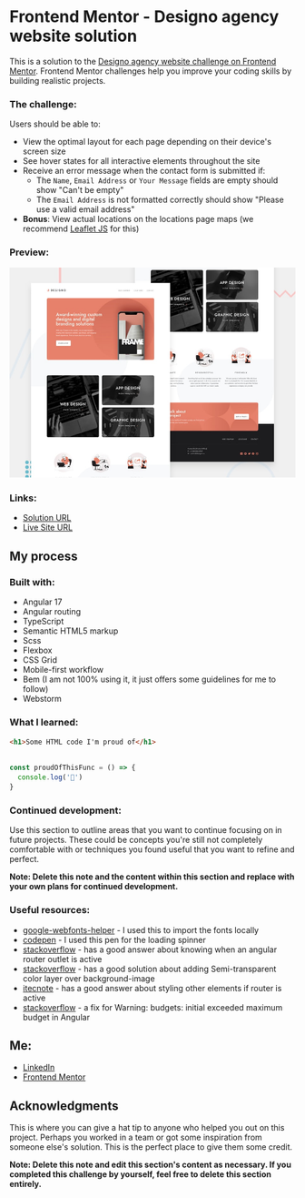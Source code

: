 # Frontend Mentor - Designo agency website solution

This is a solution to the [Designo agency website challenge on Frontend Mentor](https://www.frontendmentor.io/challenges/designo-multipage-website-G48K6rfUT). Frontend Mentor challenges help you improve your coding skills by building realistic projects. 


### The challenge:

Users should be able to:

- View the optimal layout for each page depending on their device's screen size
- See hover states for all interactive elements throughout the site
- Receive an error message when the contact form is submitted if:
  - The `Name`, `Email Address` or `Your Message` fields are empty should show "Can't be empty"
  - The `Email Address` is not formatted correctly should show "Please use a valid email address"
- **Bonus**: View actual locations on the locations page maps (we recommend [Leaflet JS](https://leafletjs.com/) for this)

### Preview:

![Design preview for the Designo agency website coding challenge](src/assets/images/preview.jpg)

### Links:

-  [Solution URL](https://www.frontendmentor.io/solutions/planetsfactsite-using-angular-17-gOP497seth)
-  [Live Site URL](https://designo-flame.vercel.app)

## My process

### Built with:

- Angular 17
- Angular routing
- TypeScript
- Semantic HTML5 markup
- Scss
- Flexbox
- CSS Grid
- Mobile-first workflow
- Bem (I am not 100% using it, it just offers some guidelines for me to follow)
- Webstorm


### What I learned:



```html
<h1>Some HTML code I'm proud of</h1>
```
```css

```
```js
const proudOfThisFunc = () => {
  console.log('🎉')
}
```



### Continued development:

Use this section to outline areas that you want to continue focusing on in future projects. These could be concepts you're still not completely comfortable with or techniques you found useful that you want to refine and perfect.

**Note: Delete this note and the content within this section and replace with your own plans for continued development.**

### Useful resources:

- [google-webfonts-helper](https://gwfh.mranftl.com/fonts) - I used this  to import the fonts locally
- [codepen](https://codepen.io/imathis/pen/ZYEWrw) - I used this pen for the loading spinner
- [stackoverflow](https://stackoverflow.com/questions/47716255/check-if-router-outlet-is-in-use) - has a good answer about knowing when an angular router outlet is active
- [stackoverflow](https://stackoverflow.com/questions/9182978/semi-transparent-color-layer-over-background-image) - has a good solution about adding Semi-transparent color layer over background-image
- [itecnote](https://itecnote.com/tecnote/r-angular-apply-style-to-element-depending-on-sibling-routerlinkactive/) - has a good answer about styling other elements if router is active
- [stackoverflow](https://stackoverflow.com/questions/65363248/warning-budgets-initial-exceeded-maximum-budget) - a fix for Warning: budgets: initial exceeded maximum budget in Angular
## Me:

- [LinkedIn](https://www.linkedin.com/in/amrabelgawad/)
- [Frontend Mentor](https://www.frontendmentor.io/profile/AmrAbdelgwaad)


## Acknowledgments

This is where you can give a hat tip to anyone who helped you out on this project. Perhaps you worked in a team or got some inspiration from someone else's solution. This is the perfect place to give them some credit.

**Note: Delete this note and edit this section's content as necessary. If you completed this challenge by yourself, feel free to delete this section entirely.**
